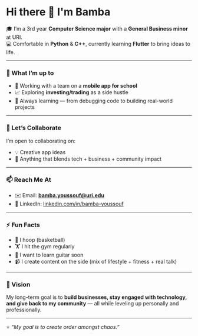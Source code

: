 # Hi there 👋 I'm Bamba  

🎓 I’m a 3rd year **Computer Science major** with a **General Business minor** at URI.  
💻 Comfortable in **Python** & **C++**, currently learning **Flutter** to bring ideas to life.  

---

### 🚀 What I’m up to
- 🔭 Working with a team on a **mobile app for school**  
- 📈 Exploring **investing/trading** as a side hustle  
- 🌱 Always learning — from debugging code to building real-world projects  

---

### 👯 Let’s Collaborate
I’m open to collaborating on:
- 💡 Creative app ideas  
- 🤝 Anything that blends tech + business + community impact  

---

### 📫 Reach Me At
- ✉️ Email: **bamba.youssouf@uri.edu**  
- 🔗 LinkedIn: [linkedin.com/in/bamba-youssouf](https://www.linkedin.com/in/bamba-youssouf)  

---

### ⚡ Fun Facts
- 🏀 I hoop (basketball)  
- 🏋️ I hit the gym regularly  
- 🎸 I want to learn guitar soon  
- 📹 I create content on the side (mix of lifestyle + fitness + real talk)  

---

### 🎯 Vision
My long-term goal is to **build businesses, stay engaged with technology, and give back to my community** — all while leveling up personally and professionally.  

---

⭐️ *“My goal is to create order amongst chaos.”*  
